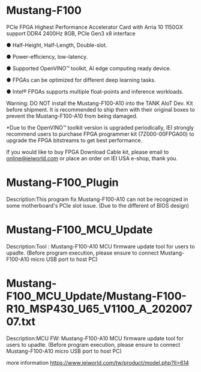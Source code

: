 # Mustang-F100
PCIe FPGA Highest Performance Accelerator Card with Arria 10 1150GX support DDR4 2400Hz 8GB, PCIe Gen3 x8 interface

● Half-Height, Half-Length, Double-slot.

● Power-efficiency, low-latency.

● Supported OpenVINO™ toolkit, AI edge computing ready device.

● FPGAs can be optimized for different deep learning tasks.

● Intel® FPGAs supports multiple float-points and inference workloads.

Warning: DO NOT install the Mustang-F100-A10 into the TANK AIoT Dev. Kit before shipment. It is recommended to ship them with their original boxes to prevent the Mustang-F100-A10 from being damaged.

*Due to the OpenVINO™ toolkit version is upgraded periodically, IEI strongly recommend users to purchase FPGA programmer kit (7Z000-00FPGA00) to upgrade the FPGA bitstreams to get best performance.

If you would like to buy FPGA Download Cable kit, please email to online@ieiworld.com or place an order on IEI USA e-shop, thank you.


# Mustang-F100_Plugin
Description:This program fix Mustang-F100-A10 can not be recognized in some motherboard's PCIe slot issue. (Due to the different of BIOS design)

# Mustang-F100_MCU_Update
Description:Tool : Mustang-F100-A10 MCU firmware update tool for users to upadte. (Before program execution, please ensure to connect Mustang-F100-A10 micro USB port to host PC)

# Mustang-F100_MCU_Update/Mustang-F100-R10_MSP430_U65_V1100_A_20200707.txt
Description:MCU FW: Mustang-F100-A10 MCU firmware update tool for users to upadte. (Before program execution, please ensure to connect Mustang-F100-A10 micro USB port to host PC)


more information https://www.ieiworld.com/tw/product/model.php?II=614
